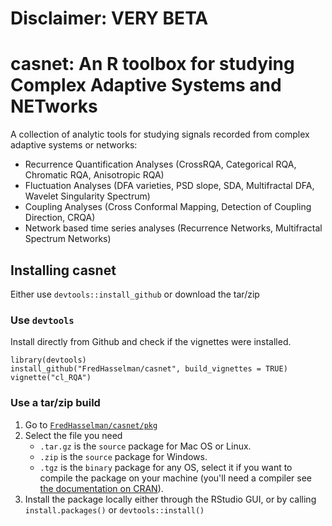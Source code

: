 # Disclaimer: **VERY BETA**

# **casnet**: An R toolbox for studying Complex Adaptive Systems and NETworks

A collection of analytic tools for studying signals recorded from complex adaptive systems or networks:

* Recurrence Quantification Analyses (CrossRQA, Categorical RQA, Chromatic RQA, Anisotropic RQA)
* Fluctuation Analyses (DFA varieties, PSD slope, SDA, Multifractal DFA, Wavelet Singularity Spectrum)
* Coupling Analyses (Cross Conformal Mapping, Detection of Coupling Direction, CRQA)
* Network based time series analyses (Recurrence Networks, Multifractal Spectrum Networks)


## Installing **casnet**

Either use `devtools::install_github` or download the tar/zip

### Use `devtools`

Install directly from Github and check if the vignettes were installed.

```
library(devtools)
install_github("FredHasselman/casnet", build_vignettes = TRUE)
vignette("cl_RQA")
```


### Use a tar/zip build

1. Go to [`FredHasselman/casnet/pkg`](https://github.com/FredHasselman/casnet/tree/master/pkg) 
2. Select the file you need
    * `.tar.gz` is the `source` package for Mac OS or Linux.
    * `.zip` is the `source` package for Windows.
    * `.tgz` is the `binary` package for any OS, select it if you want to compile the package on your machine (you'll need a compiler see [the documentation on CRAN](https://cran.r-project.org/index.html)).
3. Install the package locally either through the RStudio GUI, or by calling `install.packages()` or `devtools::install()`


